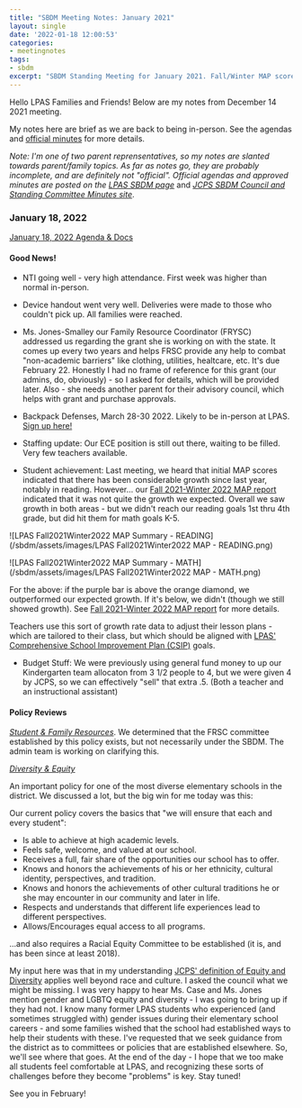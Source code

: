```yaml
---
title: "SBDM Meeting Notes: January 2021"
layout: single
date: '2022-01-18 12:00:53'
categories:
- meetingnotes
tags:
- sbdm
excerpt: "SBDM Standing Meeting for January 2021. Fall/Winter MAP scores. Starting to discuss gender equity/diversity issues, more."
---
```


Hello LPAS Families and Friends! Below are my notes from December 14 2021 meeting.

My notes here are brief as we are back to being in-person. See the agendas and [official minutes](https://sppublic.jefferson.kyschools.us/sbdm/SitePages/Home.aspx) for more details.

*Note: I'm one of two parent reprensentatives, so my notes are slanted towards parent/family topics. As far as notes go, they are probably incomplete, and are definitely not "official". Official agendas and approved minutes are posted on the* [*LPAS SBDM page*](http://lincoln.jefferson.kyschools.us/groups/14915/site_based_decision_making_council_sbdm/sbdm) and [*JCPS SBDM Council and Standing Committee Minutes site*](https://sppublic.jefferson.kyschools.us/sbdm/SitePages/Home.aspx).


### January 18, 2022 ###
[January 18, 2022 Agenda & Docs](https://drive.google.com/drive/u/0/folders/1BsMhTurrPY_SHKuqdiQ5ISaj-llxfjcm)

#### Good News! ####
- NTI going well - very high attendance. First week was higher than normal in-person.
- Device handout went very well. Deliveries were made to those who couldn't pick up. All families were reached.

- Ms. Jones-Smalley our Family Resource Coordinator (FRYSC) addressed us regarding the grant she is working on with the state. It comes up every two years and helps FRSC provide any help to combat "non-academic barriers" like clothing, utilities, healtcare, etc. It's due February 22. Honestly I had no frame of reference for this grant (our admins, do, obviously) - so I asked for details, which will be provided later. Also - she needs another parent for their advisory council, which helps with grant and purchase approvals.

- Backpack Defenses, March 28-30 2022. Likely to be in-person at LPAS. [Sign up here!](https://docs.google.com/forms/d/e/1FAIpQLSf68YGF1y0z4Vohe1Ruz9hK2U_DmDnKP-RPa4Y5wpJWr16cbA/viewform)

- Staffing update: Our ECE position is still out there, waiting to be filled. Very few teachers available.

- Student achievement: Last meeting, we heard that initial MAP scores indicated that there has been considerable growth since last year, notably in reading. However... our [Fall 2021-Winter 2022 MAP report](https://drive.google.com/file/d/1Jv-0z4FOIbjVNEHF1ydG04-9tKlmN8Fu/view?usp=sharing) indicated that it was not quite the growth we expected. Overall we saw growth in both areas - but we didn't reach our reading goals 1st thru 4th grade, but did hit them for math goals K-5. 

![LPAS Fall2021Winter2022 MAP Summary - READING](/sbdm/assets/images/LPAS Fall2021Winter2022 MAP - READING.png)

![LPAS Fall2021Winter2022 MAP Summary - MATH](/sbdm/assets/images/LPAS Fall2021Winter2022 MAP - MATH.png)

For the above: if the purple bar is above the orange diamond, we outperformed our expected growth. If it's below, we didn't (though we still showed growth). See [Fall 2021-Winter 2022 MAP report](https://drive.google.com/file/d/1Jv-0z4FOIbjVNEHF1ydG04-9tKlmN8Fu/view?usp=sharing) for more details.

Teachers use this sort of growth rate data to adjust their lesson plans - which are tailored to their class, but which should be aligned with [LPAS' Comprehensive School Improvement Plan (CSIP)](https://benwilson.org/sbdm/meetingnotes/december-standing-meeting/#the-lpas-csip-has-arrived) goals. 

- Budget Stuff: We were previously using general fund money to up our Kindergarten team allocaton from 3 1/2 people to 4, but we were given 4 by JCPS, so we can effectively "sell" that extra .5. (Both a teacher and an instructional assistant)

#### Policy Reviews ####

*[Student & Family Resources](https://docs.google.com/document/d/1B7AqE-mOSJvbYi69-NQtT67hZHKT0N0xsJZ59Aa23lc/edit?usp=sharing)*. We determined that the FRSC committee established by this policy exists, but not necessarily under the SBDM. The admin team is working on clarifying this.

*[Diversity & Equity](https://docs.google.com/document/d/1CYB4ToVTk-edqcvMiMKCydEiNIyHc-LTjIWljPCxR9I/edit?usp=sharing)*

An important policy for one of the most diverse elementary schools in the district. We discussed a lot, but the big win for me today was this:

Our current policy covers the basics that "we will ensure that each and every student":
* Is able to achieve at high academic levels.
* Feels safe, welcome, and valued at our school.
* Receives a full, fair share of the opportunities our school has to offer.
* Knows and honors the achievements of his or her ethnicity, cultural identity, perspectives, and tradition.
* Knows and honors the achievements of other cultural traditions he or she may encounter in our community and later in life.
* Respects and understands that different life experiences lead to different perspectives.
* Allows/Encourages equal access to all programs.

...and also requires a Racial Equity Committee to be established (it is, and has been since at least 2018).

My input here was that in my understanding [JCPS' definition of Equity and Diversity](https://www.jefferson.kyschools.us/department/diversity-equity-and-poverty-programs-division) applies well beyond race and culture. I asked the council what we might be missing. I was very happy to hear Ms. Case and Ms. Jones mention gender and LGBTQ equity and diversity - I was going to bring up if they had not. I know many former LPAS students who experienced (and sometimes struggled with) gender issues during their elementary school careers - and some families wished that the school had established ways to help their students with these. I've requested that we seek guidance from the district as to committees or policies that are established elsewhere. So, we'll see where that goes. At the end of the day - I hope that we too make all students feel comfortable at LPAS, and recognizing these sorts of challenges before they become "problems" is key. Stay tuned!

See you in February!
